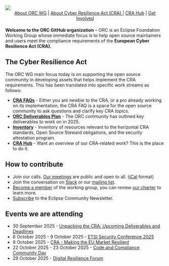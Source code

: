 <img src="./images/orc-banner.png" />


<div style="text-align: center; margin-bottom: 20px">
<a href="https://orcwg.org/about/">About ORC WG</a> | <a href="https://orcwg.org/cra/">About Cyber Resilience Act (CRA) </a> | <a href="https://github.com/orcwg/cra-hub">CRA Hub</a> | <a href="https://orcwg.org/participate/">Get Involved </a>

</div>


**Welcome to the ORC GitHub organization** – ORC is an Eclipse Foundation Working Group whose immediate focus is to help open source maintainers and users meet the compliance requirements of the **European Cyber Resilience Act (CRA).**

## The Cyber Resilience Act

The ORC WG main focus today is on supporting the open source community in developing assets that helps implement the CRA requirements. This has been translated into specific work streams as follows:
- **[CRA FAQs](https://github.com/orcwg/cra-hub)** - Either you are newbie to the CRA, or a pro already working on its implementation, the CRA FAQ is a space for the open source community to ask questions and clarify key CRA topics.
- **[ORC Deliverables Plan](https://github.com/orcwg/orcwg/blob/main/cyber-resilience-sig/deliverables.md)** - The ORC community has outlined key deliverables to work on in 2025.
- **[Inventory](https://github.com/orcwg/cra-hub/blob/main/inventory.md)** - Inventory of resources relevant to the horizontal CRA standards, Open Source Steward obligations, and the security attestation program.
- **[CRA Hub](https://github.com/orcwg/cra-hub)** - Want an overview of our CRA-related work? This is the place to do it.

## How to contribute 

- Join our calls. [Our meetings](https://calendar.google.com/calendar/u/0/embed?src=c_7db8e3f13c4fac984103918a97c704bb1d619da0fdb66d33f1747849b6020aea@group.calendar.google.com) are public and open to all. ([iCal](https://calendar.google.com/calendar/ical/c_7db8e3f13c4fac984103918a97c704bb1d619da0fdb66d33f1747849b6020aea%40group.calendar.google.com/public/basic.ics) format)
- Join the conversation on [Slack](https://join.slack.com/t/orcwg/shared_invite/zt-2vi7gi5ad-re2b35i95ar3WaVF2zoZaA) or our [mailing list](https://accounts.eclipse.org/mailing-list/open-regulatory-compliance).
- [Become a member](https://join.slack.com/t/orcwg/shared_invite/zt-2vi7gi5ad-re2b35i95ar3WaVF2zoZaA) of the working group, you can review [our charter](https://www.eclipse.org/org/workinggroups/open-regulatory-compliance-charter.php) to learn more.
- [Subscribe](https://eclipse.us6.list-manage.com/subscribe?u=eaf9e1f06f194eadc66788a85&id=46e57eacf1&v_id=53&f_id=00fac2e1f0) to the Eclipse Community Newsletter.


## Events we are attending
<!-- START_EVENTS -->
- 30 September 2025 - [Unpacking the CRA: Upcoming Deliverables and Deadlines](https://www.crowdcast.io/c/cra300925)
- 6 October 2025 - 9 October 2025 - [ETSI Security Conference 2025](https://www.etsi.org/events/upcoming-events/2481-etsi-security-conference-oct2025)
- 8 October 2025 - [CRA - Making the EU Market Resilient](https://www.enisa.europa.eu/events/cra-making-the-eu-market-resilient)
- 22 October 2025 - 23 October 2025 - [Code and Compliance Community Day](https://www.eclipse-foundation.events/event/Code-and-compliance-Community-Day-2025/summary)
- 29 October 2025 - [Digital Resilience Forum](https://digitalresilienceforum.com/)
<!-- END_EVENTS -->

